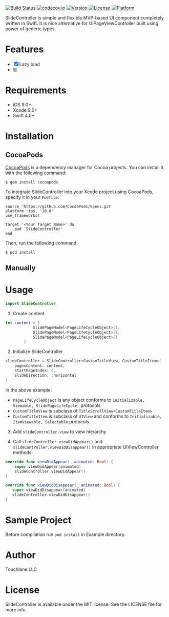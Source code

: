 [![Build Status](https://travis-ci.org/touchlane/SlideController.svg?branch=master)](https://travis-ci.org/touchlane/SlideController)
[![codecov.io](https://codecov.io/gh/touchlane/SlideController/branch/master/graphs/badge.svg)](https://codecov.io/gh/codecov/example-swift/branch/master)
[![Version](https://img.shields.io/cocoapods/v/ScrollController.svg?style=flat)](http://cocoapods.org/pods/ScrollController)
[![License](https://img.shields.io/cocoapods/l/ScrollController.svg?style=flat)](http://cocoapods.org/pods/ScrollController)
[![Platform](https://img.shields.io/cocoapods/p/ScrollController.svg?style=flat)](http://cocoapods.org/pods/ScrollController)

SlideController is simple and flexible MVP-based UI component completely written in Swift. It is nice alternative for UIPageViewController built using power of generic types.

# Features
- [x] Lazy load
- [x] 

# Requirements

* iOS 9.0+
* Xcode 9.0+
* Swift 4.0+

# Installation

## CocoaPods

[CocoaPods](https://cocoapods.org) is a dependency manager for Cocoa projects. You can install it with the following command:

```$ gem install cocoapods```

To integrate SlideController into your Xcode project using CocoaPods, specify it in your ```Podfile```:

```
source 'https://github.com/CocoaPods/Specs.git'
platform :ios, '10.0'
use_frameworks!

target '<Your Target Name>' do
    pod 'SlideController'
end
```

Then, run the following command:

```$ pod install```

## Manually

# Usage

```swift
import SlideController
```

1) Create content
```swift
let content = [
            SlidePageModel<PageLifeCycleObject>(),
            SlidePageModel<PageLifeCycleObject>(),
            SlidePageModel<PageLifeCycleObject>()
        ]
 ```

2) Initialize SlideController
```swift
slideController = SlideController<CustomTitleView, CustomTitleItem>(
    pagesContent: content,
    startPageIndex: 0,
    slideDirection: .horizontal
)
```
In the above example:
* ``PageLifeCycleObject`` is any object conforms to ``Initializable, Viewable, SlidePageLifeCycle `` protocols
* ``CustomTitleView`` is subclass of ``TitleScrollView<CustomTitleItem>``
* ``CustomTitleItem`` is subclass of ``UIView`` and conforms to ``Initializable, ItemViewable, Selectable`` protocols

3) Add ``slideController.view`` to view hierarchy

4) Call ``slideController.viewDidAppear()`` and ``slideController.viewDidDisappear()`` in appropriate UIViewController methods:

 ```swift
 override func viewDidAppear(_ animated: Bool) {
     super.viewDidAppear(animated)
     slideController.viewDidAppear()
 }
 ```
 
 ```swift
override func viewDidDisappear(_ animated: Bool) {
    super.viewDidDisappear(animated)
    slideController.viewDidDisappear()
}
```

# Sample Project

Before compilation run `pod install` in Example directory.

# Author

Touchlane LLC

# License

SlideController is available under the MIT license. See the LICENSE file for more info.
